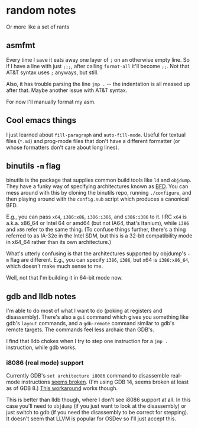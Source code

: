 # random notes
Or more like a set of rants

## asmfmt
Every time I save it eats away one layer of `;` on an otherwise empty
line. So if I have a line with just `;;;`, after calling
`format-all` it'll become `;;`. Not that AT&T syntax uses `;`
anyways, but still.

Also, it has trouble parsing the line `jmp .` -- the indentation is
all messed up after that. Maybe another issue with AT&T syntax.

For now I'll manually format my asm.

## Cool emacs things
I just learned about `fill-paragraph` and `auto-fill-mode`. Useful for
textual files (`*.md`) and prog-mode files that don't have a different
formatter (or whose formatters don't care about long lines).

## binutils `-m` flag
binutils is the package that supplies common build tools like `ld` and
`objdump`. They have a funky way of specifying architectures known as
[BFD](https://en.wikipedia.org/wiki/Binary_File_Descriptor_library). You
can mess around with this by cloning the binutils repo, running
`./configure`, and then playing around with the `config.sub` script
which produces a canonical BFD.

E.g., you can pass `x64`, `i386:x86`, `i386:i386`, and `i386:i386` to
it. IIRC `x64` is a.k.a. x86_64 or Intel 64 or amd64 (but not IA64,
that's Itanium), while `i386` and `x86` refer to the same thing. (To
confuse things further, there's a thing referred to as IA-32e in the
Intel SDM, but this is a 32-bit compatibility mode in x64_64 rather
than its own architecture.)

What's utterly confusing is that the architectures supported by
objdump's `-m` flag are different. E.g., you can specify `i386`,
`i386`, but x64 is `i386:x86_64`, which doesn't make much sense to me.

Well, not that I'm building it in 64-bit mode now.

## gdb and lldb notes
I'm able to do most of what I want to do (poking at registers and
disassembly). There's also a `gui` command which gives you something
like gdb's `layout` commands, and a `gdb-remote` command similar to
gdb's remote targets. The commands feel less archaic than GDB's.

I find that lldb chokes when I try to step one instruction for a `jmp
.` instruction, while gdb works.

### i8086 (real mode) support
Currently GDB's `set architecture i8086` command to disassemble
real-mode instructions [seems
broken](https://sourceware.org/bugzilla/show_bug.cgi?id=22869). (I'm
using GDB 14, seems broken at least as of GDB 8.) [This
workaround](https://gitlab.com/qemu-project/qemu/-/issues/141#note_567553482)
works though.

This is better than lldb though, where I don't see i8086 support at
all. In this case you'll need to `objdump` (if you just want to look
at the disassembly) or just switch to gdb (if you need the disassembly
to be correct for stepping). It doesn't seem that LLVM is popular for
OSDev so I'll just accept this.

